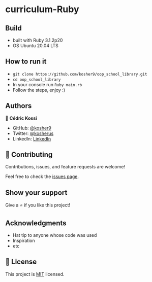 # curriculum-Ruby

## Build

- built with Ruby 3.1.2p20
- OS Ubuntu 20.04 LTS

## How to run it
- `git clone https://github.com/kosher9/oop_school_library.git`
- `cd oop_school_library`
- In your console run `Ruby main.rb`
- Follow the steps, enjoy :)

## Authors

👤 **Cédric Kossi**

- GitHub: [@kosher9](https://github.com/kosher9)
- Twitter: [@kosherus](https://twitter.com/kosherus)
- LinkedIn: [LinkedIn](https://linkedin.com/in/lionel-c%C3%A9dric-kossi-323042172)

## 🤝 Contributing

Contributions, issues, and feature requests are welcome!

Feel free to check the [issues page](../../issues/).

## Show your support

Give a ⭐️ if you like this project!

## Acknowledgments

- Hat tip to anyone whose code was used
- Inspiration
- etc

## 📝 License

This project is [MIT](./MIT.md) licensed.
